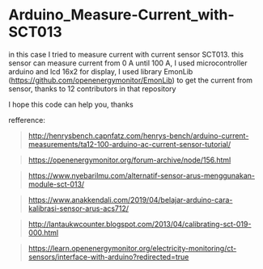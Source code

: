 # Arduino_Measure-Current_with-SCT013
in this case I tried to measure current with current sensor SCT013.
this sensor can measure current from 0 A until 100 A,
I used microcontroller arduino and lcd 16x2 for display,
I used library EmonLib (https://github.com/openenergymonitor/EmonLib) to get the current from sensor, thanks to 12 contributors in that repository

I hope this code can help you,
thanks

refference:

> http://henrysbench.capnfatz.com/henrys-bench/arduino-current-measurements/ta12-100-arduino-ac-current-sensor-tutorial/ 

> https://openenergymonitor.org/forum-archive/node/156.html

> https://www.nyebarilmu.com/alternatif-sensor-arus-menggunakan-module-sct-013/

> https://www.anakkendali.com/2019/04/belajar-arduino-cara-kalibrasi-sensor-arus-acs712/

> http://lantaukwcounter.blogspot.com/2013/04/calibrating-sct-019-000.html

> https://learn.openenergymonitor.org/electricity-monitoring/ct-sensors/interface-with-arduino?redirected=true
